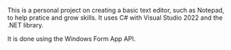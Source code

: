This is a personal project on creating a basic text editor, such as Notepad, to help pratice and grow skills. It uses C# with Visual Studio 2022 and the .NET library.

It is done using the Windows Form App API.
